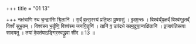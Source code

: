 +++
title = "01 13"

+++
नक्ष॑त्राणि स्थ च॒न्द्रम॑सि श्रि॒तानि॑ । स॒व्ँ व॒त्स॒रस्य॑ प्रति॒ष्ठा यु॒ष्मासु॑ । इ॒दम॒न्तः । विश्व॑य्ँय॒क्षव्ँ विश्व॑म्भू॒तव्ँ विश्वँ॑  सुभू॒तम् । विश्व॑स्य भ॒र्तॄणि॒ विश्व॑स्य जनयि॒तॄणि॑ । तानि॑ व॒ उप॑दधे काम॒दुघा॒न्यक्षि॑तानि । प्र॒जाप॑तिस्त्वा  सादयतु । तया॑ दे॒वत॑याऽङ्गिर॒स्वद्ध्रुवा सी॑द ॥ 13 ॥

